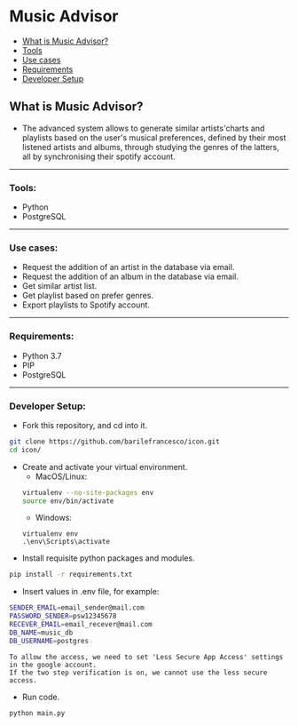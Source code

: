 # Music Advisor

* [What is Music Advisor?](#What-is-Music-Advisor?)
* [Tools](#tools)
* [Use cases](#use-cases)
* [Requirements](#requirements)
* [Developer Setup](#developer-setup)

## What is Music Advisor?
- The advanced system allows to generate similar artists'charts and playlists based on the user's musical preferences, defined by their most listened artists and albums, through studying the genres of the latters, all by synchronising their spotify account.

---

### Tools:
- Python
- PostgreSQL

---

### Use cases:
- Request the addition of an artist in the database via email.
- Request the addition of an album in the database via email.
- Get similar artist list.
- Get playlist based on prefer genres.
- Export playlists to Spotify account.

---

### Requirements:
- Python 3.7
- PIP 
- PostgreSQL

---

### Developer Setup:
- Fork this repository, and cd into it.
```bash
git clone https://github.com/barilefrancesco/icon.git
cd icon/
```
- Create and activate your virtual environment.
    - MacOS/Linux:
    ```bash
    virtualenv --no-site-packages env
    source env/bin/activate
    ```
    - Windows:
    ```
    virtualenv env
    .\env\Scripts\activate
    ```
- Install requisite python packages and modules.
```bash
pip install -r requirements.txt
```
- Insert values in .env file, for example:
```bash
SENDER_EMAIL=email_sender@mail.com
PASSWORD_SENDER=psw12345678
RECEVER_EMAIL=email_recever@mail.com
DB_NAME=music_db
DB_USERNAME=postgres
```
    To allow the access, we need to set 'Less Secure App Access' settings in the google account. 
    If the two step verification is on, we cannot use the less secure access.

- Run code.
```bash
python main.py
```
